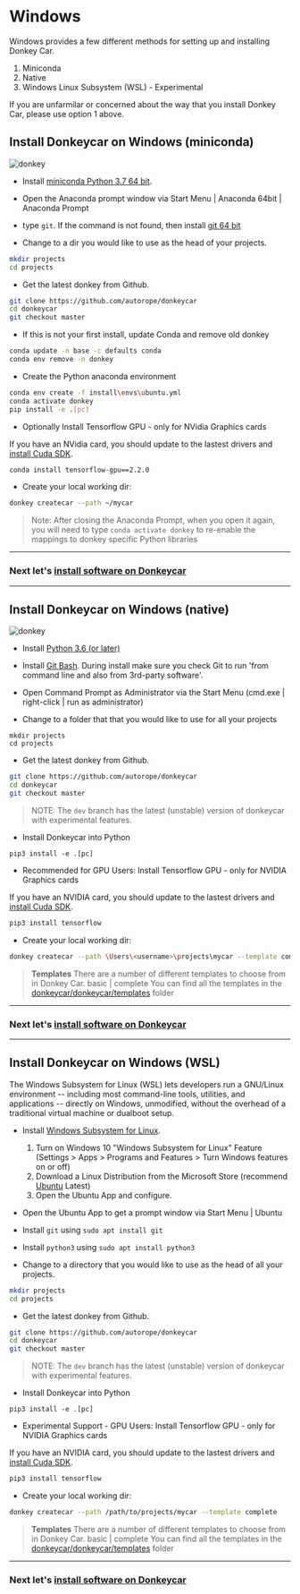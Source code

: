 # Windows

Windows provides a few different methods for setting up and installing Donkey Car.  

1. Miniconda
2. Native
3. Windows Linux Subsystem (WSL) - Experimental

If you are unfarmilar or concerned about the way that you install Donkey Car, please use option 1 above.

## Install Donkeycar on Windows (miniconda)

![donkey](/assets/logos/windows_logo.png)

* Install [miniconda Python 3.7 64 bit](https://conda.io/miniconda.html).

* Open the Anaconda prompt window via Start Menu | Anaconda 64bit | Anaconda Prompt

* type `git`. If the command is not found, then install [git 64 bit](https://git-scm.com/download/win)

* Change to a dir you would like to use as the head of your projects.

```bash
mkdir projects
cd projects
```

* Get the latest donkey from Github.

```bash
git clone https://github.com/autorope/donkeycar
cd donkeycar
git checkout master
```

* If this is not your first install, update Conda and remove old donkey

```bash
conda update -n base -c defaults conda
conda env remove -n donkey
```

* Create the Python anaconda environment

```bash
conda env create -f install\envs\ubuntu.yml
conda activate donkey
pip install -e .[pc]
```

* Optionally Install Tensorflow GPU - only for NVidia Graphics cards

If you have an NVidia card, you should update to the lastest drivers and [install Cuda SDK](https://www.tensorflow.org/install/gpu#windows_setup). 

```bash
conda install tensorflow-gpu==2.2.0
```

* Create your local working dir:

```bash
donkey createcar --path ~/mycar
```

> Note: After closing the Anaconda Prompt, when you open it again, you will need to 
> type ```conda activate donkey``` to re-enable the mappings to donkey specific 
> Python libraries

----
### Next let's [install software on Donkeycar](/guide/install_software/#step-2-install-software-on-donkeycar)

---

## Install Donkeycar on Windows (native)

![donkey](/assets/logos/windows_logo.png)

* Install [Python 3.6 (or later)](https://www.python.org/downloads/)

* Install [Git Bash](https://gitforwindows.org/).  During install make sure you check Git to run 'from command line and also from 3rd-party software'.

* Open Command Prompt as Administrator via the Start Menu (cmd.exe | right-click | run as administrator)

* Change to a folder that that you would like to use for all your projects

```shell
mkdir projects
cd projects
```

* Get the latest donkey from Github.

```bash
git clone https://github.com/autorope/donkeycar
cd donkeycar
git checkout master
```

> NOTE:  The `dev` branch has the latest (unstable) version of donkeycar with experimental features.

* Install Donkeycar into Python

```
pip3 install -e .[pc]
```

* Recommended for GPU Users: Install Tensorflow GPU - only for NVIDIA Graphics cards

If you have an NVIDIA card, you should update to the lastest drivers and [install Cuda SDK](https://www.tensorflow.org/install/gpu#windows_setup). 

```bash
pip3 install tensorflow
```

* Create your local working dir:

```bash
donkey createcar --path \Users\<username>\projects\mycar --template complete
```

> **Templates**
>  There are a number of different templates to choose from in Donkey Car.
>  basic | complete
>  You can find all the templates in the [donkeycar/donkeycar/templates](https://github.com/autorope/donkeycar/tree/dev/donkeycar/templates) folder

---
### Next let's [install software on Donkeycar](/guide/install_software/#step-2-install-software-on-donkeycar)
---


## Install Donkeycar on Windows (WSL)

The Windows Subsystem for Linux (WSL) lets developers run a GNU/Linux environment -- including most command-line tools, utilities, and applications -- directly on Windows, unmodified, without the overhead of a traditional virtual machine or dualboot setup.

* Install [Windows Subsystem for Linux](https://docs.microsoft.com/en-us/windows/wsl/install-win10).
  1.  Turn on Windows 10 "Windows Subsystem for Linux" Feature (Settings > Apps > Programs and Features > Turn Windows features on or off)
  2.  Download a Linux Distribution from the Microsoft Store (recommend [Ubuntu](https://www.microsoft.com/en-us/p/ubuntu/9nblggh4msv6?activetab=pivot:overviewtab) Latest)
  3.  Open the Ubuntu App and configure.

* Open the Ubuntu App to get a prompt window via Start Menu | Ubuntu

* Install `git` using `sudo apt install git`

* Install `python3` using `sudo apt install python3`

* Change to a directory that you would like to use as the head of all your projects.

```bash
mkdir projects
cd projects
```

* Get the latest donkey from Github.

```bash
git clone https://github.com/autorope/donkeycar
cd donkeycar
git checkout master
```

> NOTE:  The `dev` branch has the latest (unstable) version of donkeycar with experimental features.

* Install Donkeycar into Python

```
pip3 install -e .[pc]
```

* Experimental Support - GPU Users: Install Tensorflow GPU - only for NVIDIA Graphics cards

If you have an NVIDIA card, you should update to the lastest drivers and [install Cuda SDK](https://www.tensorflow.org/install/gpu#windows_setup). 

```bash
pip3 install tensorflow
```

* Create your local working dir:

```bash
donkey createcar --path /path/to/projects/mycar --template complete
```

> **Templates**
>  There are a number of different templates to choose from in Donkey Car.
>  basic | complete
>  You can find all the templates in the [donkeycar/donkeycar/templates](https://github.com/autorope/donkeycar/tree/dev/donkeycar/templates) folder

---
### Next let's [install software on Donkeycar](/guide/install_software/#step-2-install-software-on-donkeycar)
